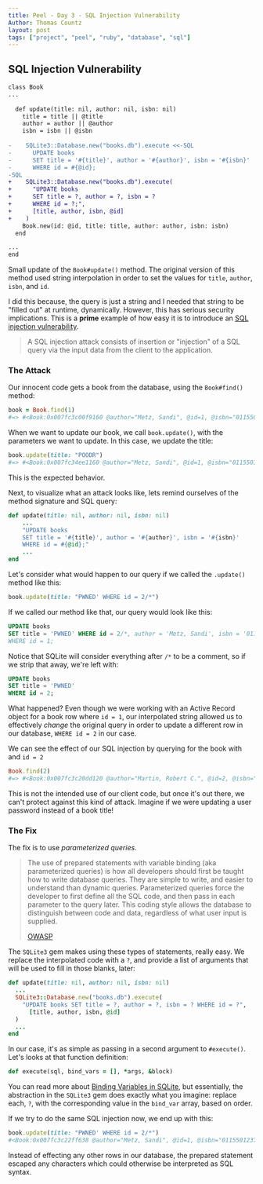 ```yaml
---
title: Peel - Day 3 - SQL Injection Vulnerability
Author: Thomas Countz
layout: post
tags: ["project", "peel", "ruby", "database", "sql"]
---
```


## SQL Injection Vulnerability

```diff
class Book
...
        
  def update(title: nil, author: nil, isbn: nil)
    title = title || @title
    author = author || @author
    isbn = isbn || @isbn
    
-    SQLite3::Database.new("books.db").execute <<-SQL
-      UPDATE books  
-      SET title = '#{title}', author = '#{author}', isbn = '#{isbn}'
-      WHERE id = #{@id};
-SQL
+    SQLite3::Database.new("books.db").execute(
+      "UPDATE books  
+      SET title = ?, author = ?, isbn = ?
+      WHERE id = ?;",
+      [title, author, isbn, @id]
+    )
    Book.new(id: @id, title: title, author: author, isbn: isbn)
  end

...
end
```

Small update of the `Book#update()` method.  The original version of this method used string interpolation in order to set the values for `title`, `author`, `isbn`, and `id`. 

I did this because, the query is just a string and I needed that string to be "filled out" at runtime, dynamically. However, this has serious security implications. This is a  **prime** example of how easy it is to introduce an [SQL injection vulnerability](https://www.owasp.org/index.php/SQL_Injection). 

> A SQL injection attack consists of insertion or "injection" of a SQL query via the input data from the client to the application.

###  The Attack

Our innocent code gets a book from the database, using the `Book#find()` method:

```ruby
book = Book.find(1)
#=> #<Book:0x007fc3c00f9160 @author="Metz, Sandi", @id=1, @isbn="0115501237044", @title="Practical Object-Oriented Design in Ruby">
```

When we want to update our book, we call `book.update()`, with the parameters we want to update. In this case, we update the title:

```ruby
book.update(title: "POODR")
#=> #<Book:0x007fc34ee1160 @author="Metz, Sandi", @id=1, @isbn="0115501237044", @title="POODR">
```

This is the expected behavior.

Next, to visualize what an attack looks like, lets remind ourselves of the method signature and SQL query:

```ruby
def update(title: nil, author: nil, isbn: nil)
    ...
	"UPDATE books  
	SET title = '#{title}', author = '#{author}', isbn = '#{isbn}'
	WHERE id = #{@id};"
	...
end
```

Let's consider what would happen to our query if we called the `.update()` method like this:

```ruby
book.update(title: "PWNED' WHERE id = 2/*")
```

If we called our method like that, our query would look like this:

```sql
UPDATE books 
SET title = 'PWNED' WHERE id = 2/*, author = 'Metz, Sandi', isbn = '0115501237044' 
WHERE id = 1;
```

Notice that SQLite will consider everything after `/*` to be a comment, so if we strip that away, we're left with:

```sql
UPDATE books
SET title = 'PWNED'
WHERE id = 2;
```

What happened? Even though we were working with an Active Record object for a book row where `id = 1`, our interpolated string allowed us to effectively _change_ the original query in order to update a different row in our database, `WHERE id = 2` in our case. 

We can see the effect of our SQL injection by querying for the book with and `id = 2`

```ruby
Book.find(2)
#=> #<Book:0x007fc3c20dd120 @author="Martin, Robert C.", @id=2, @isbn="0187123641198", @title="PWNED">
```

This is not the intended use of our client code, but once it's out there, we can't protect against this kind of attack. Imagine if we were updating a user password instead of a book title!

### The Fix

The fix is to use _parameterized queries_. 

> The use of prepared statements with variable binding (aka parameterized queries) is how all developers should first be taught how to write database queries. They are simple to write, and easier to understand than dynamic queries. Parameterized queries force the developer to first define all the SQL code, and then pass in each parameter to the query later. This coding style allows the database to distinguish between code and data, regardless of what user input is supplied. 
>
> [OWASP](https://www.owasp.org/index.php/SQL_Injection_Prevention_Cheat_Sheet#Defense_Option_1:_Prepared_Statements_.28Parameterized_Queries.29)

The `SQLite3` gem makes using these types of statements, really easy. We replace the interpolated code with a `?`, and provide a list of arguments that will be used to fill in those blanks, later:

```ruby
def update(title: nil, author: nil, isbn: nil)
  ...
  SQLite3::Database.new("books.db").execute(
    "UPDATE books SET title = ?, author = ?, isbn = ? WHERE id = ?",
      [title, author, isbn, @id]
  )
  ...
end
```

In our case, it's as simple as passing in a second argument to `#execute()`. Let's looks at that function definition:

```ruby
def execute(sql, bind_vars = [], *args, &block)
```

You can read more about [Binding Variables in SQLite](https://sql.org/c3ref/bind_blob.html), but essentially, the abstraction in the `SQLite3` gem does exactly what you imagine: replace each, `?`, with the corresponding value in the  `bind_var` array, based on order.

If we try to do the same SQL injection now, we end up with this:

```ruby
book.update(title: "PWNED' WHERE id = 2/*")
#<Book:0x007fc3c22ff638 @author="Metz, Sandi", @id=1, @isbn="0115501237044", @title="PWNED' WHERE id = 2/*">
```

Instead of effecting any other rows in our database, the prepared statement escaped any characters which could otherwise be interpreted as SQL syntax.
